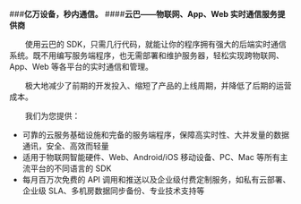 ###**亿万设备，秒内通信。**
####**云巴——物联网、App、Web 实时通信服务提供商**

　　使用云巴的 SDK，只需几行代码，就能让你的程序拥有强大的后端实时通信系统。既不用编写服务端程序，也无需部署和维护服务器，轻松实现跨物联网、App、Web 等各平台的实时通信和管理。

　　极大地减少了前期的开发投入、缩短了产品的上线周期，并降低了后期的运营成本。

　　我们为您提供：

- 可靠的云服务基础设施和完备的服务端程序，保障高实时性、大并发量的数据通讯，安全、高效而轻量
- 适用于物联网智能硬件、Web、Android/iOS 移动设备、PC、Mac 等所有主流平台的不同语言的 SDK
- 每月百万次免费的 API 调用和推送以及企业级付费定制服务，如私有云部署、企业级 SLA、多机房数据同步备份、专业技术支持等 

